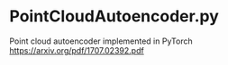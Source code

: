 # PointCloudAutoencoder.py
Point cloud autoencoder implemented in PyTorch https://arxiv.org/pdf/1707.02392.pdf

